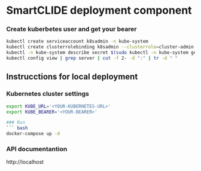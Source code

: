 # SmartCLIDE deployment component


### Create kuberbetes user and get your bearer
``` bash
kubectl create serviceaccount k8sadmin -n kube-system
kubectl create clusterrolebinding k8sadmin --clusterrole=cluster-admin --serviceaccount=kube-system:k8sadmin
kubectl -n kube-system describe secret $(sudo kubectl -n kube-system get secret | (grep k8sadmin || echo "$_") | awk '{print $1}') | grep token: | awk '{print $2}'
kubectl config view | grep server | cut -f 2- -d ":" | tr -d " "
```

## Instrucctions for local deployment
### Kubernetes cluster settings
```bash 
export KUBE_URL='<YOUR-KUBERNETES-URL>'
export KUBE_BEARER='<YOUR-BEARER>'

### Run 
``` bash 
docker-compose up -d 
```
### API documentantion 
http://localhost 
